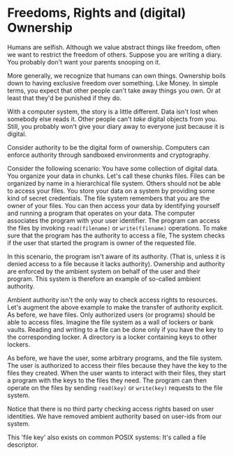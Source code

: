# Freedoms, Rights and (digital) Ownership

Humans are selfish.
Although we value abstract things like freedom, often we want to restrict the freedom of others.
Suppose you are writing a diary. You probably don't want your parents snooping on it.

More generally, we recognize that humans can own things.
Ownership boils down to having exclusive freedom over something. Like Money.
In simple terms, you expect that other people can't take away things you own.
Or at least that they'd be punished if they do.

With a computer system, the story is a little different.
Data isn't lost when somebody else reads it.
Other people can't *take* digital objects from you.
Still, you probably won't give your diary away to everyone just because it is digital.

Consider authority to be the digital form of ownership.
Computers can enforce authority through sandboxed environments and cryptography.

Consider the following scenario:
You have some collection of digital data.
You organize your data in chunks.
Let's call these chunks files.
Files can be organized by name in a hierarchical file system.
Others should not be able to access your files.
You store your data on a system by providing some kind of secret credentials.
The file system remembers that you are the owner of your files.
You can then access your data by identifying yourself and running a program that operates on your data.
The computer associates the program with your user identifier.
The program can access the files by invoking `read(filename)` or `write(filename)` operations.
To make sure that the program has the authority to access a file,
The system checks if the user that started the program is owner of the requested file.

In this scenario, the program isn't aware of its authority.
(That is, unless it is denied access to a file because it lacks authority).
Ownership and authority are enforced by the ambient system on behalf of the user and their program.
This system is therefore an example of so-called ambient authority.

Ambient authority isn't the only way to check access rights to resources.
Let's augment the above example to make the transfer of authority explicit.
As before, we have files. Only authorized users (or programs) should be able to access files.
Imagine the file system as a wall of lockers or bank vaults.
Reading and writing to a file can be done only if you have the key to the corresponding locker.
A directory is a locker containing keys to other lockers.

As before, we have the user, some arbitrary programs, and the file system.
The user is authorized to access their files because they have the key to the files they created.
When the user wants to interact with their files, they start a program with the keys to the files they need.
The program can then operate on the files by sending `read(key)` or `write(key)` requests to the file system.

Notice that there is no third party checking access rights based on user identities.
We have removed ambient authority based on user-ids from our system.

This 'file key' also exists on common POSIX systems: It's called a file descriptor.